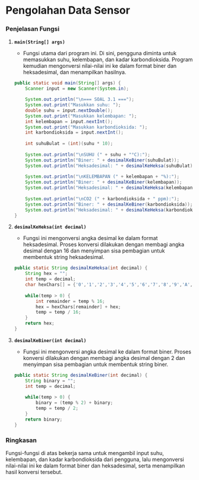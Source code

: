 # Pengolahan Data Sensor
### Penjelasan Fungsi

1. **`main(String[] args)`**
   - Fungsi utama dari program ini. Di sini, pengguna diminta untuk memasukkan suhu, kelembapan, dan kadar karbondioksida. Program kemudian mengonversi nilai-nilai ini ke dalam format biner dan heksadesimal, dan menampilkan hasilnya.
   ```java
   public static void main(String[] args) {
       Scanner input = new Scanner(System.in);

       System.out.println("\n=== SOAL 3.1 ===");
       System.out.print("Masukkan suhu: ");
       double suhu = input.nextDouble();
       System.out.print("Masukkan kelembapan: ");
       int kelembapan = input.nextInt();
       System.out.print("Masukkan karbondioksida: ");
       int karbondioksida = input.nextInt();
       
       int suhuBulat = (int)(suhu * 10); 
       
       System.out.println("\nSUHU (" + suhu + "°C):");
       System.out.println("Biner: " + desimalKeBiner(suhuBulat));
       System.out.println("Heksadesimal: " + desimalKeHeksa(suhuBulat));
       
       System.out.println("\nKELEMBAPAN (" + kelembapan + "%):");
       System.out.println("Biner: " + desimalKeBiner(kelembapan));
       System.out.println("Heksadesimal: " + desimalKeHeksa(kelembapan));
       
       System.out.println("\nCO2 (" + karbondioksida + " ppm):");
       System.out.println("Biner: " + desimalKeBiner(karbondioksida));
       System.out.println("Heksadesimal: " + desimalKeHeksa(karbondioksida));
   }
   ```

2. **`desimalKeHeksa(int decimal)`**
   - Fungsi ini mengonversi angka desimal ke dalam format heksadesimal. Proses konversi dilakukan dengan membagi angka desimal dengan 16 dan menyimpan sisa pembagian untuk membentuk string heksadesimal.
   ```java
   public static String desimalKeHeksa(int decimal) {
       String hex = "";
       int temp = decimal;
       char hexChars[] = {'0','1','2','3','4','5','6','7','8','9','A','B','C','D','E','F'};
       
       while(temp > 0) {
           int remainder = temp % 16;
           hex = hexChars[remainder] + hex;
           temp = temp / 16;
       }
       return hex;
   }
   ```

3. **`desimalKeBiner(int decimal)`**
   - Fungsi ini mengonversi angka desimal ke dalam format biner. Proses konversi dilakukan dengan membagi angka desimal dengan 2 dan menyimpan sisa pembagian untuk membentuk string biner.
   ```java
   public static String desimalKeBiner(int decimal) {
       String binary = "";
       int temp = decimal;
       
       while(temp > 0) {
           binary = (temp % 2) + binary;
           temp = temp / 2;
       }
       return binary;
   }
   ```

### Ringkasan
Fungsi-fungsi di atas bekerja sama untuk mengambil input suhu, kelembapan, dan kadar karbondioksida dari pengguna, lalu mengonversi nilai-nilai ini ke dalam format biner dan heksadesimal, serta menampilkan hasil konversi tersebut.